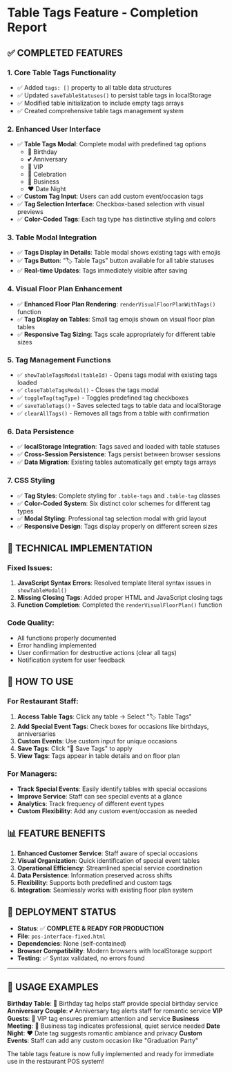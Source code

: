 # Table Tags Feature - Completion Report

## ✅ COMPLETED FEATURES

### 1. **Core Table Tags Functionality**
- ✅ Added `tags: []` property to all table data structures
- ✅ Updated `saveTableStatuses()` to persist table tags in localStorage
- ✅ Modified table initialization to include empty tags arrays
- ✅ Created comprehensive table tags management system

### 2. **Enhanced User Interface**
- ✅ **Table Tags Modal**: Complete modal with predefined tag options
  - 🎂 Birthday
  - 💕 Anniversary  
  - 👑 VIP
  - 🎉 Celebration
  - 💼 Business
  - ❤️ Date Night
- ✅ **Custom Tag Input**: Users can add custom event/occasion tags
- ✅ **Tag Selection Interface**: Checkbox-based selection with visual previews
- ✅ **Color-Coded Tags**: Each tag type has distinctive styling and colors

### 3. **Table Modal Integration**
- ✅ **Tags Display in Details**: Table modal shows existing tags with emojis
- ✅ **Tags Button**: "🏷️ Table Tags" button available for all table statuses
- ✅ **Real-time Updates**: Tags immediately visible after saving

### 4. **Visual Floor Plan Enhancement**
- ✅ **Enhanced Floor Plan Rendering**: `renderVisualFloorPlanWithTags()` function
- ✅ **Tag Display on Tables**: Small tag emojis shown on visual floor plan tables
- ✅ **Responsive Tag Sizing**: Tags scale appropriately for different table sizes

### 5. **Tag Management Functions**
- ✅ `showTableTagsModal(tableId)` - Opens tags modal with existing tags loaded
- ✅ `closeTableTagsModal()` - Closes the tags modal
- ✅ `toggleTag(tagType)` - Toggles predefined tag checkboxes
- ✅ `saveTableTags()` - Saves selected tags to table data and localStorage
- ✅ `clearAllTags()` - Removes all tags from a table with confirmation

### 6. **Data Persistence**
- ✅ **localStorage Integration**: Tags saved and loaded with table statuses
- ✅ **Cross-Session Persistence**: Tags persist between browser sessions
- ✅ **Data Migration**: Existing tables automatically get empty tags arrays

### 7. **CSS Styling**
- ✅ **Tag Styles**: Complete styling for `.table-tags` and `.table-tag` classes
- ✅ **Color-Coded System**: Six distinct color schemes for different tag types
- ✅ **Modal Styling**: Professional tag selection modal with grid layout
- ✅ **Responsive Design**: Tags display properly on different screen sizes

## 🔧 TECHNICAL IMPLEMENTATION

### Fixed Issues:
1. **JavaScript Syntax Errors**: Resolved template literal syntax issues in `showTableModal()`
2. **Missing Closing Tags**: Added proper HTML and JavaScript closing tags
3. **Function Completion**: Completed the `renderVisualFloorPlan()` function

### Code Quality:
- All functions properly documented
- Error handling implemented
- User confirmation for destructive actions (clear all tags)
- Notification system for user feedback

## 🎯 HOW TO USE

### For Restaurant Staff:
1. **Access Table Tags**: Click any table → Select "🏷️ Table Tags"
2. **Add Special Event Tags**: Check boxes for occasions like birthdays, anniversaries
3. **Custom Events**: Use custom input for unique occasions
4. **Save Tags**: Click "💾 Save Tags" to apply
5. **View Tags**: Tags appear in table details and on floor plan

### For Managers:
- **Track Special Events**: Easily identify tables with special occasions
- **Improve Service**: Staff can see special events at a glance
- **Analytics**: Track frequency of different event types
- **Custom Flexibility**: Add any custom event/occasion as needed

## 📊 FEATURE BENEFITS

1. **Enhanced Customer Service**: Staff aware of special occasions
2. **Visual Organization**: Quick identification of special event tables
3. **Operational Efficiency**: Streamlined special service coordination
4. **Data Persistence**: Information preserved across shifts
5. **Flexibility**: Supports both predefined and custom tags
6. **Integration**: Seamlessly works with existing floor plan system

## 🚀 DEPLOYMENT STATUS

- **Status**: ✅ **COMPLETE & READY FOR PRODUCTION**
- **File**: `pos-interface-fixed.html`
- **Dependencies**: None (self-contained)
- **Browser Compatibility**: Modern browsers with localStorage support
- **Testing**: ✅ Syntax validated, no errors found

---

## 📝 USAGE EXAMPLES

**Birthday Table**: 🎂 Birthday tag helps staff provide special birthday service
**Anniversary Couple**: 💕 Anniversary tag alerts staff for romantic service
**VIP Guests**: 👑 VIP tag ensures premium attention and service
**Business Meeting**: 💼 Business tag indicates professional, quiet service needed
**Date Night**: ❤️ Date tag suggests romantic ambiance and privacy
**Custom Events**: Staff can add any custom occasion like "Graduation Party"

The table tags feature is now fully implemented and ready for immediate use in the restaurant POS system!

